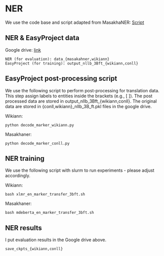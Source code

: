 # NER

We use the code base and script adapted from MasakhaNER:
[Script](https://github.com/masakhane-io/masakhane-ner/blob/main/MasakhaNER2.0/scripts/mdeberta.sh)


## NER & EasyProject data
Google drive: [link](https://drive.google.com/drive/folders/1zJpS_VqNM21SfsW7m4hM7qvbsm3Os7rq?usp=drive_link)
```
NER (for evaluation): data_{masakahner,wikiann}
EasyProject (for training): output_nllb_3Bft_{wikiann,conll}
```

## EasyProject post-processing script
We use the following script to perform post-processing for translation data. This step assign labels to entities inside the brackets (e.g., [ ]). The post processed data are stored in output_nllb_3Bft_{wikiann,conll}. The original data are stored in {conll,wikiann}_nllb_3B_ft.pkl files in the google drive.

Wikiann:
```
python decode_marker_wikiann.py
```

Masakhaner:
```
python decode_marker_conll.py
```

## NER training
We use the following script with slurm to run experiments - please adjust accordingly.

Wikiann:
```
bash xlmr_en_marker_transfer_3bft.sh
```

Masakhaner:
```
bash mdeberta_en_marker_transfer_3bft.sh
```

## NER results
I put evaluation results in the Google drive above.
```
save_ckpts_{wikiann,conll}
```